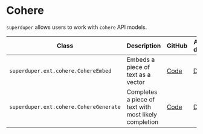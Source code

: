 # Cohere

`superduper` allows users to work with `cohere` API models.


| Class | Description | GitHub | API-docs |
| --- | --- | --- | --- |
| `superduper.ext.cohere.CohereEmbed` | Embeds a piece of text as a vector | [Code](https://github.com/superduper/superduper/blob/main/superduper/ext/cohere/model.py) | [Docs](/docs/api/ext/cohere/model#cohereembed) |
| `superduper.ext.cohere.CohereGenerate` | Completes a piece of text with most likely completion | [Code](https://github.com/superduper/superduper/blob/main/superduper/ext/cohere/model.py) | [Docs](/docs/api/ext/cohere/model#coheregenerate) |